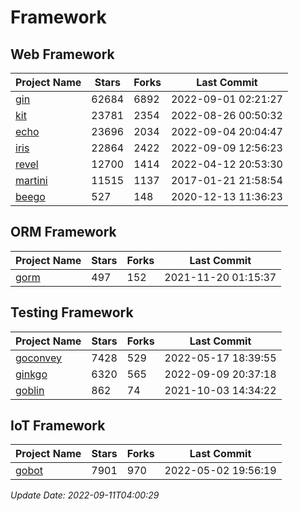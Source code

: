 # Framework

## Web Framework
| Project Name | Stars | Forks | Last Commit |
| ------------ | ----- | ----- | ----------- |
| [gin](https://github.com/gin-gonic/gin) | 62684 | 6892 | 2022-09-01 02:21:27 |
| [kit](https://github.com/go-kit/kit) | 23781 | 2354 | 2022-08-26 00:50:32 |
| [echo](https://github.com/labstack/echo) | 23696 | 2034 | 2022-09-04 20:04:47 |
| [iris](https://github.com/kataras/iris) | 22864 | 2422 | 2022-09-09 12:56:23 |
| [revel](https://github.com/revel/revel) | 12700 | 1414 | 2022-04-12 20:53:30 |
| [martini](https://github.com/go-martini/martini) | 11515 | 1137 | 2017-01-21 21:58:54 |
| [beego](https://github.com/astaxie/beego) | 527 | 148 | 2020-12-13 11:36:23 |

## ORM Framework
| Project Name | Stars | Forks | Last Commit |
| ------------ | ----- | ----- | ----------- |
| [gorm](https://github.com/jinzhu/gorm) | 497 | 152 | 2021-11-20 01:15:37 |

## Testing Framework
| Project Name | Stars | Forks | Last Commit |
| ------------ | ----- | ----- | ----------- |
| [goconvey](https://github.com/smartystreets/goconvey) | 7428 | 529 | 2022-05-17 18:39:55 |
| [ginkgo](https://github.com/onsi/ginkgo) | 6320 | 565 | 2022-09-09 20:37:18 |
| [goblin](https://github.com/franela/goblin) | 862 | 74 | 2021-10-03 14:34:22 |

## IoT Framework
| Project Name | Stars | Forks | Last Commit |
| ------------ | ----- | ----- | ----------- |
| [gobot](https://github.com/hybridgroup/gobot) | 7901 | 970 | 2022-05-02 19:56:19 |

*Update Date: 2022-09-11T04:00:29*